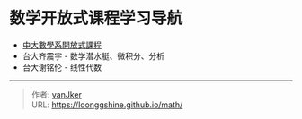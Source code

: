 # 数学开放式课程学习导航


- [中大數學系開放式課程](http://www.math.ncu.edu.tw/~cchsiao/OCW/)
- 台大齐震宇 - 数学潜水艇、微积分、分析
- 台大谢铭伦 - 线性代数


---

> 作者: [vanJker](https://github.com/vanJker)  
> URL: https://loonggshine.github.io/math/  


